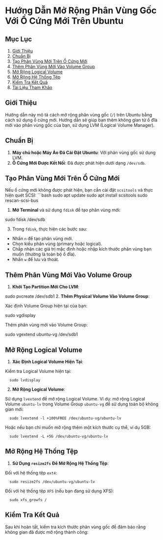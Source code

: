 # Hướng Dẫn Mở Rộng Phân Vùng Gốc Với Ổ Cứng Mới Trên Ubuntu

## Mục Lục
1. [Giới Thiệu](#giới-thiệu)
2. [Chuẩn Bị](#chuẩn-bị)
3. [Tạo Phân Vùng Mới Trên Ổ Cứng Mới](#tạo-phân-vùng-mới-trên-ổ-cứng-mới)
4. [Thêm Phân Vùng Mới Vào Volume Group](#thêm-phân-vùng-mới-vào-volume-group)
5. [Mở Rộng Logical Volume](#mở-rộng-logical-volume)
6. [Mở Rộng Hệ Thống Tệp](#mở-rộng-hệ-thống-tệp)
7. [Kiểm Tra Kết Quả](#kiểm-tra-kết-quả)
8. [Tài Liệu Tham Khảo](#tài-liệu-tham-khảo)

## Giới Thiệu

Hướng dẫn này mô tả cách mở rộng phân vùng gốc (`/`) trên Ubuntu bằng cách sử dụng ổ cứng mới. Hướng dẫn sẽ giúp bạn thêm không gian từ ổ đĩa mới vào phân vùng gốc của bạn, sử dụng LVM (Logical Volume Manager).

## Chuẩn Bị

1. **Máy chủ hoặc Máy Ảo Đã Cài Đặt Ubuntu**: Với phân vùng gốc sử dụng LVM.
2. **Ổ Cứng Mới Được Kết Nối**: Đã được phát hiện dưới dạng `/dev/sdb`.

## Tạo Phân Vùng Mới Trên Ổ Cứng Mới

Nếu ổ cứng mới không được phát hiện, bạn cần cài đặt `scsitools` và thực hiện quét SCSI:
                     ```bash
  sudo apt update
  sudo apt install
  scsitools sudo rescan-scsi-bus

1. **Mở Terminal** và sử dụng `fdisk` để tạo phân vùng mới:
   
sudo fdisk /dev/sdb
   
3. Trong `fdisk`, thực hiện các bước sau:
 - Nhấn `n` để tạo phân vùng mới.
 - Chọn kiểu phân vùng (primary hoặc logical).
 - Chấp nhận các giá trị mặc định hoặc nhập kích thước phân vùng bạn muốn (thường là toàn bộ ổ đĩa).
 - Nhấn `w` để lưu và thoát.

## Thêm Phân Vùng Mới Vào Volume Group

1. **Khởi Tạo Partition Mới Cho LVM**:

sudo pvcreate /dev/sdb1
2. **Thêm Physical Volume Vào Volume Group**:

 Xác định Volume Group hiện tại của bạn:

  sudo vgdisplay

 Thêm phân vùng mới vào Volume Group:

  sudo vgextend ubuntu-vg /dev/sdb1

## Mở Rộng Logical Volume

1. **Xác Định Logical Volume Hiện Tại**:

 Kiểm tra Logical Volume hiện tại:

      sudo lvdisplay


2. **Mở Rộng Logical Volume**:

 Sử dụng `lvextend` để mở rộng Logical Volume. Ví dụ: mở rộng Logical Volume `ubuntu-lv` trong Volume Group `ubuntu-vg` để sử dụng toàn bộ không gian mới:

      sudo lvextend -l +100%FREE /dev/ubuntu-vg/ubuntu-lv

 Hoặc nếu bạn chỉ muốn mở rộng thêm một kích thước cụ thể, ví dụ 5GB:

      sudo lvextend -L +5G /dev/ubuntu-vg/ubuntu-lv


## Mở Rộng Hệ Thống Tệp

1. **Sử Dụng `resize2fs` Để Mở Rộng Hệ Thống Tệp**:

 Đối với hệ thống tệp `ext4`:


      sudo resize2fs /dev/ubuntu-vg/ubuntu-lv

 Đối với hệ thống tệp `XFS` (nếu bạn đang sử dụng XFS):

      sudo xfs_growfs /


## Kiểm Tra Kết Quả

Sau khi hoàn tất, kiểm tra kích thước phân vùng gốc để đảm bảo rằng không gian đã được mở rộng thành công:







